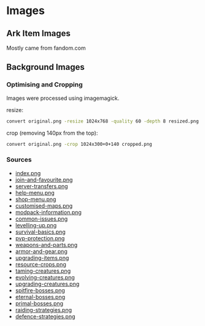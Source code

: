 # Images

## Ark Item Images

Mostly came from fandom.com

## Background Images 

### Optimising and Cropping

Images were processed using imagemagick.

resize:

```sh
convert original.png -resize 1024x768 -quality 60 -depth 8 resized.png
```

crop (removing 140px from the top):

```sh
convert original.png -crop 1024x300+0+140 cropped.png
```

### Sources

- [index.png](https://steamuserimages-a.akamaihd.net/ugc/1653349811966104941/8621516B9F81A4A21A4D26B241C7245F351929B9/?imw=5000&imh=5000&ima=fit&impolicy=Letterbox&imcolor=%23000000&letterbox=false)
- [join-and-favourite.png](https://ark.wiki.gg/images/thumb/e/ec/Vardiland_Village.jpg/1120px-Vardiland_Village.jpg)
- [server-transfers.png](https://wallpapercosmos.com/w/middle-retina/4/2/e/1292443-3840x2160-desktop-4k-ark-survival-evolved-background.jpg)
- [help-menu.png](https://images.nintendolife.com/screenshots/94013/large.jpg)
- [shop-menu.png](https://www.brashgames.co.uk/wp-content/uploads/2016/12/ARK-Survival-Evolved-Review-Screenshot-1.jpg)
- [customised-maps.png](https://wallpapercosmos.com/w/middle-retina/2/1/3/1292365-1920x1080-desktop-full-hd-ark-survival-evolved-background-image.jpg)
- [modpack-information.png](https://store-images.s-microsoft.com/image/apps.9728.14333903385509781.76687c22-90de-4832-b9d2-9ac4294a9547.61240349-ee68-4a06-9a73-44d529992014?mode=scale&q=90&h=1080&w=1920&background=%230078D7)
- [common-issues.png](https://wallpapercosmos.com/w/middle-retina/2/d/e/1292310-3840x2160-desktop-4k-ark-survival-evolved-background-image.jpg)
- [levelling-up.png](https://wallpapercosmos.com/w/middle-retina/5/f/0/1292452-3840x2160-desktop-4k-ark-survival-evolved-background-image.jpg)
- [survival-basics.png](https://wallpapercosmos.com/w/middle-retina/9/3/6/1292313-1920x1080-desktop-full-hd-ark-survival-evolved-background.jpg)
- [pvp-protection.png](https://wallpapercosmos.com/w/middle-retina/0/7/a/1292309-3840x2160-desktop-4k-ark-survival-evolved-background-photo.jpg)
- [weapons-and-parts.png](https://w.wallhaven.cc/full/y8/wallhaven-y85q87.png)
- [armor-and-gear.png](https://wallpapercosmos.com/w/middle-retina/9/7/0/1292572-3840x2160-desktop-4k-ark-survival-evolved-background-photo.jpg)
- [upgrading-items.png](https://wallpapercosmos.com/w/middle-retina/8/5/9/1292350-1920x1080-desktop-full-hd-ark-survival-evolved-wallpaper-photo.jpg)
- [resource-crops.png](https://wallpapercosmos.com/w/middle-retina/d/3/7/1292345-1920x1080-desktop-full-hd-ark-survival-evolved-background-photo.jpg)
- [taming-creatures.png](https://wallpapercosmos.com/w/middle-retina/4/c/0/1292402-2079x1171-desktop-hd-ark-survival-evolved-background-photo.jpg)
- [evolving-creatures.png](https://wallpapercosmos.com/w/middle-retina/0/1/2/1292347-1920x1080-desktop-full-hd-ark-survival-evolved-background-photo.jpg)
- [upgrading-creatures.png](https://wallpapercosmos.com/w/middle-retina/1/c/9/1292569-3840x2160-desktop-4k-ark-survival-evolved-background.jpg)
- [spitfire-bosses.png](https://wallpapercosmos.com/w/middle-retina/c/9/3/1292353-1920x1080-desktop-1080p-ark-survival-evolved-background-image.jpg)
- [eternal-bosses.png](https://wallpapercosmos.com/w/middle-retina/1/1/3/1292474-1920x1080-desktop-1080p-ark-survival-evolved-background.jpg)
- [primal-bosses.png](https://wallpapercosmos.com/w/middle-retina/9/2/9/1292358-1920x1080-desktop-full-hd-ark-survival-evolved-background-image.jpg)
- [raiding-strategies.png](https://wallpapercosmos.com/w/middle-retina/c/7/e/1292392-2560x1440-desktop-hd-ark-survival-evolved-background-photo.jpg)
- [defence-strategies.png](https://wallpapercosmos.com/w/middle-retina/f/6/3/1292555-2048x1152-desktop-hd-ark-survival-evolved-wallpaper-photo.jpg)
